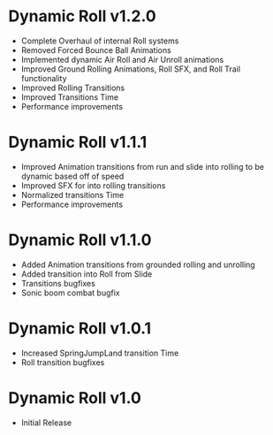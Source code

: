 # Dynamic Roll v1.2.0
* Complete Overhaul of internal Roll systems
* Removed Forced Bounce Ball Animations
* Implemented dynamic Air Roll and Air Unroll animations
* Improved Ground Rolling Animations, Roll SFX, and Roll Trail functionality
* Improved Rolling Transitions
* Improved Transitions Time
* Performance improvements

# Dynamic Roll v1.1.1
* Improved Animation transitions from run and slide into rolling to be dynamic based off of speed
* Improved SFX for into rolling transitions
* Normalized transitions Time
* Performance improvements

# Dynamic Roll v1.1.0
* Added Animation transitions from grounded rolling and unrolling
* Added transition into Roll from Slide
* Transitions bugfixes
* Sonic boom combat bugfix

# Dynamic Roll v1.0.1
* Increased SpringJumpLand transition Time
* Roll transition bugfixes

# Dynamic Roll v1.0
* Initial Release